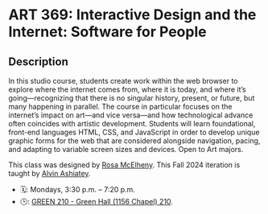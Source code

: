 # ART 369: Interactive Design and the Internet: Software for People

## Description
In this studio course, students create work within the web browser to explore where the internet comes from, where it is today, and where it’s going—recognizing that there is no singular history, present, or future, but many happening in parallel. The course in particular focuses on the internet’s impact on art—and vice versa—and how technological advance often coincides with artistic development. Students will learn foundational, front-end languages HTML, CSS, and JavaScript in order to develop unique graphic forms for the web that are considered alongside navigation, pacing, and adapting to variable screen sizes and devices. Open to Art majors.

This class was designed by [Rosa McElheny](https://rosamcelheny.com/). This Fall 2024 iteration is taught by [Alvin Ashiatey](https://alvinashiatey.com/).

- 🗓️: Mondays, 3:30 p.m. – 7:20 p.m.
- 🕒: [GREEN 210 - Green Hall (1156 Chapel) 210](https://map.yale.edu/?id=1910#!m/560064).
